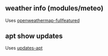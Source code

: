 #
## weather info (modules/meteo)
Uses [openweathermap-fullfeatured](https://github.com/polybar/polybar-scripts/tree/master/polybar-scripts/openweathermap-fullfeatured)

## apt show updates
Uses [updates-apt](https://github.com/polybar/polybar-scripts/tree/master/polybar-scripts/updates-apt)
